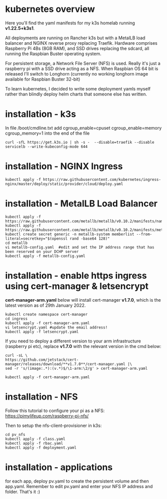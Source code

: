 # kubernetes overview

Here you'll find the yaml manifests for my k3s homelab running **v1.22.5+k3s1**. 

All deployments are running on Rancher k3s but with a MetalLB load balancer and NGINX reverse proxy replacing Traefik. Hardware comprises Raspberry Pi 4Bs (8GB RAM), and SSD drives replacing the sdcard, all running the Raspbian Buster operating system. 

For persistent storage, a Network File Server (NFS) is used. Really it's just a raspberry pi with a SSD drive acting as a NFS. When Raspbian OS 64 bit is released I'll switch to Longhorn (currently no working longhorn image available for Raspbian Buster 32-bit)

To learn kubernetes, I decided to write some deployment yamls myself rather than blindly deploy helm charts that someone else has written. 


# installation - k3s

In file /boot/cmdline.txt add cgroup_enable=cpuset cgroup_enable=memory cgroup_memory=1 into the end of the file

```
curl -sfL https://get.k3s.io | sh -s -  --disable=traefik --disable servicelb --write-kubeconfig-mode 644
```

# installation - NGINX Ingress
```
kubectl apply -f https://raw.githubusercontent.com/kubernetes/ingress-nginx/master/deploy/static/provider/cloud/deploy.yaml
```

# installation - MetalLB Load Balancer
```
kubectl apply -f https://raw.githubusercontent.com/metallb/metallb/v0.10.2/manifests/namespace.yaml
kubectl apply -f https://raw.githubusercontent.com/metallb/metallb/v0.10.2/manifests/metallb.yaml
kubectl create secret generic -n metallb-system memberlist --from-literal=secretkey="$(openssl rand -base64 128)"
cd metallb
vi metallb-config.yaml  #edit and set the IP address range that has been reserved on your DCHP server
kubectl apply -f metallb-config.yaml
```

# installation - enable https ingress using cert-manager & letsencrypt

**cert-manager-arm.yaml** below will install cert-manager **v1.7.0**, which is the latest version as of 29th January 2022.
```
kubectl create namespace cert-manager
cd ingress
kubectl apply -f cert-manager-arm.yaml
vi letsencrypt.yaml #update the email address!
kubectl apply -f letsencrypt.yaml
```

If you need to deploy a different version to your arm infrastructure (raspberry pi etc), replace **v1.7.0** with the relevant version in the cmd below:
```
curl -sL \
https://github.com/jetstack/cert-manager/releases/download/**v1.7.0**/cert-manager.yaml |\
sed -r 's/(image:.*):(v.*)$/\1-arm:\2/g' > cert-manager-arm.yaml

kubectl apply -f cert-manager-arm.yaml
```
# installation - NFS

Follow this tutorial to configure your pi as a NFS:
https://pimylifeup.com/raspberry-pi-nfs/

Then to setup the nfs-client-provisioner in k3s:
```
cd pv_nfs
kubectl apply -f class.yaml
kubectl apply -f rbac.yaml
kubectl apply -f deployment.yaml
```
# installation - applications

for each app, deploy pv.yaml to create the persistent volume and then app.yaml. Remember to edit pv.yaml and enter your NFS IP address and folder. That's it :) 
